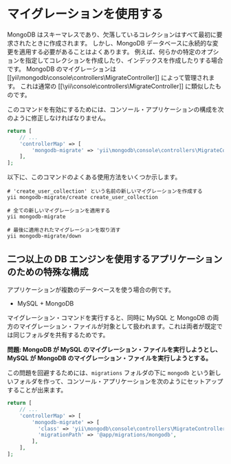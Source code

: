 マイグレーションを使用する
==========================

MongoDB はスキーマレスであり、欠落しているコレクションはすべて最初に要求されたときに作成されます。
しかし、MongoDB データベースに永続的な変更を適用する必要があることはよくあります。
例えば、何らかの特定のオプションを指定してコレクションを作成したり、インデックスを作成したりする場合です。
MongoDB のマイグレーションは [[yii\mongodb\console\controllers\MigrateController]] によって管理されます。
これは通常の [[\yii\console\controllers\MigrateController]] に類似したものです。

このコマンドを有効にするためには、コンソール・アプリケーションの構成を次のように修正しなければなりません。

```php
return [
    // ...
    'controllerMap' => [
        'mongodb-migrate' => 'yii\mongodb\console\controllers\MigrateController'
    ],
];
```

以下に、このコマンドのよくある使用方法をいくつか示します。

```
# 'create_user_collection' という名前の新しいマイグレーションを作成する
yii mongodb-migrate/create create_user_collection

# 全ての新しいマイグレーションを適用する
yii mongodb-migrate

# 最後に適用されたマイグレーションを取り消す
yii mongodb-migrate/down
```
## 二つ以上の DB エンジンを使用するアプリケーションのための特殊な構成

アプリケーションが複数のデータベースを使う場合の例です。

- MySQL + MongoDB

マイグレーション・コマンドを実行すると、同時に MySQL と MongoDB の両方のマイグレーション・ファイルが対象として扱われます。これは両者が既定では同じフォルダを共有するためです。

**問題: MongoDB が MySQL のマイグレーション・ファイルを実行しようとし、MySQL が MongoDB のマイグレーション・ファイルを実行しようとする。**

この問題を回避するためには、`migrations` フォルダの下に `mongodb` という新しいフォルダを作って、コンソール・アプリケーションを次のようにセットアップすることが出来ます。

```php
return [
    // ...
    'controllerMap' => [
        'mongodb-migrate' => [
          'class' => 'yii\mongodb\console\controllers\MigrateController',
          'migrationPath' => '@app/migrations/mongodb',
        ],
    ],
];
```
